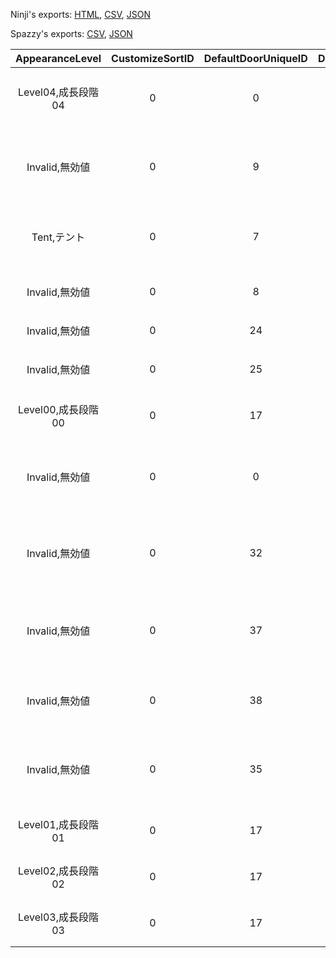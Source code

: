 Ninji's exports: [HTML](https://wuffs.org/acnh/bcsv_150/html/StructureHouseShapeParam.html), [CSV](https://wuffs.org/acnh/bcsv_150/csv/StructureHouseShapeParam.csv), [JSON](https://wuffs.org/acnh/bcsv_150/json/StructureHouseShapeParam.json)

Spazzy's exports: [CSV](https://github.com/McSpazzy/acnh-csv/blob/master/StructureHouseShapeParam.csv), [JSON](https://github.com/McSpazzy/acnh-json/blob/master/StructureHouseShapeParam.json)

| AppearanceLevel | CustomizeSortID | DefaultDoorUniqueID | DefaultRoofUniqueID | DefaultWallUniqueID | HousePartsType | UniqueID | DoorBellName | Name |
|:--:|:--:|:--:|:--:|:--:|:--:|:--:|:--:|:--:|
| Level04,成長段階04 | 0 | 0 | 0 | 0 | 0 | 0 | 'DoorBell_House_Standard1_Pl' | 'スタンダード1' | 
| Invalid,無効値 | 0 | 9 | 19 | 14 | 1 | 1 | 'DoorBell_House_Standard1_Npc' | 'NPCスタンダード１' | 
| Tent,テント | 0 | 7 | 4 | 7 | 0 | 3 | '' | 'プレイヤテント' | 
| Invalid,無効値 | 0 | 8 | 5 | 8 | 1 | 4 | '' | 'NPCテント' | 
| Invalid,無効値 | 0 | 24 | 9 | 11 | 1 | 5 | '' | 'NPC売地' | 
| Invalid,無効値 | 0 | 25 | 18 | 12 | 1 | 6 | '' | 'NPC売約済み' | 
| Level00,成長段階00 | 0 | 17 | 10 | 13 | 0 | 7 | 'DoorBell_House_Standard1_Pl' | '成長段階00' | 
| Invalid,無効値 | 0 | 0 | 27 | 24 | 1 | 9 | 'DoorBell_House_Standard2_Npc' | 'NPCスタンダード２' | 
| Invalid,無効値 | 0 | 32 | 30 | 27 | 1 | 10 | 'DoorBell_House_Oriental1_Npc' | 'NPCオリエンタル１' | 
| Invalid,無効値 | 0 | 37 | 33 | 30 | 0 | 11 | '' | 'プレイヤ家移設予定地' | 
| Invalid,無効値 | 0 | 38 | 34 | 31 | 1 | 12 | '' | 'NPC家移設予定地' | 
| Invalid,無効値 | 0 | 35 | 35 | 32 | 1 | 13 | 'DoorBell_House_Fantasy1_Npc' | 'NPCファンタジー１' | 
| Level01,成長段階01 | 0 | 17 | 38 | 35 | 0 | 14 | 'DoorBell_House_Standard1_Pl' | '成長段階01' | 
| Level02,成長段階02 | 0 | 17 | 47 | 64 | 0 | 15 | 'DoorBell_House_Standard1_Pl' | '成長段階02' | 
| Level03,成長段階03 | 0 | 17 | 39 | 37 | 0 | 16 | 'DoorBell_House_Standard1_Pl' | '成長段階03' | 
